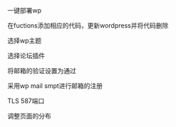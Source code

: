 一键部署wp

在fuctions添加相应的代码，更新wordpress并将代码删除

选择wp主题

选择论坛插件

将邮箱的验证设置为通过

采用wp mail smpt进行邮箱的注册

TLS 587端口

调整页面的分布
